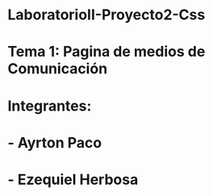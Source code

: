# LaboratorioII-Proyecto2-Css

# Tema 1: Pagina de medios de Comunicación

# Integrantes:
# - Ayrton Paco
# - Ezequiel Herbosa
